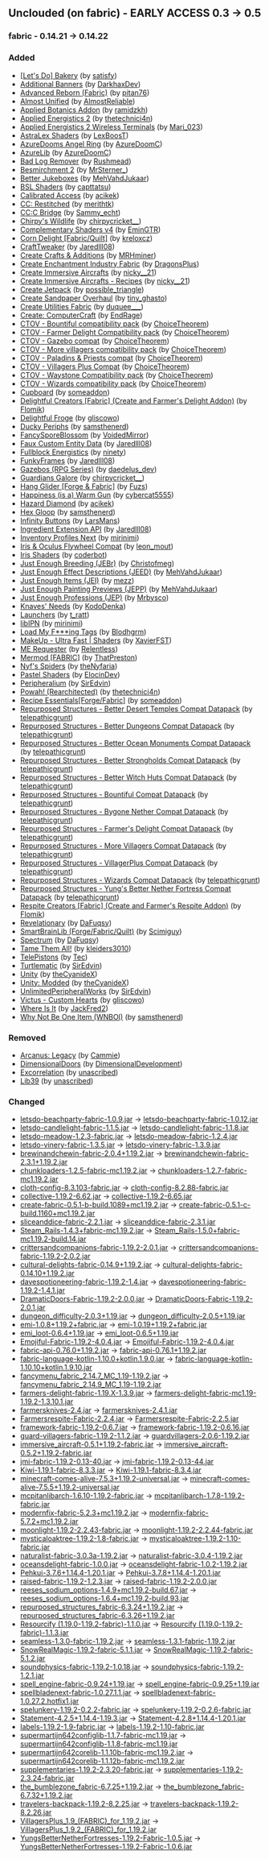 ## Unclouded (on fabric) - EARLY ACCESS 0.3 -> 0.5

### fabric - 0.14.21 -> 0.14.22

### Added

  * [[Let's Do] Bakery](https://www.curseforge.com/minecraft/mc-mods/lets-do-bakery) (by [satisfy](https://www.curseforge.com/members/satisfy/projects))
  * [Additional Banners](https://www.curseforge.com/minecraft/mc-mods/additional-banners) (by [DarkhaxDev](https://www.curseforge.com/members/DarkhaxDev/projects))
  * [Advanced Reborn (Fabric)](https://www.curseforge.com/minecraft/mc-mods/advancedreborn) (by [pitan76](https://www.curseforge.com/members/pitan76/projects))
  * [Almost Unified](https://www.curseforge.com/minecraft/mc-mods/almost-unified) (by [AlmostReliable](https://www.curseforge.com/members/AlmostReliable/projects))
  * [Applied Botanics Addon](https://www.curseforge.com/minecraft/mc-mods/applied-botanics-addon) (by [ramidzkh](https://www.curseforge.com/members/ramidzkh/projects))
  * [Applied Energistics 2](https://www.curseforge.com/minecraft/mc-mods/applied-energistics-2) (by [thetechnici4n](https://www.curseforge.com/members/thetechnici4n/projects))
  * [Applied Energistics 2 Wireless Terminals](https://www.curseforge.com/minecraft/mc-mods/applied-energistics-2-wireless-terminals) (by [Mari_023](https://www.curseforge.com/members/Mari_023/projects))
  * [AstraLex Shaders](https://www.curseforge.com/minecraft/customization/astralex-shader-bsl-edit) (by [LexBoosT](https://www.curseforge.com/members/LexBoosT/projects))
  * [AzureDooms Angel Ring](https://www.curseforge.com/minecraft/mc-mods/azuredooms-angel-ring) (by [AzureDoomC](https://www.curseforge.com/members/AzureDoomC/projects))
  * [AzureLib](https://www.curseforge.com/minecraft/mc-mods/azurelib) (by [AzureDoomC](https://www.curseforge.com/members/AzureDoomC/projects))
  * [Bad Log Remover](https://www.curseforge.com/minecraft/mc-mods/bad-log-remover) (by [Rushmead](https://www.curseforge.com/members/Rushmead/projects))
  * [Besmirchment 2](https://www.curseforge.com/minecraft/mc-mods/besmirchment-2) (by [MrSterner_](https://www.curseforge.com/members/MrSterner_/projects))
  * [Better Jukeboxes](https://www.curseforge.com/minecraft/mc-mods/better-jukeboxes) (by [MehVahdJukaar](https://www.curseforge.com/members/MehVahdJukaar/projects))
  * [BSL Shaders](https://www.curseforge.com/minecraft/customization/bsl-shaders) (by [capttatsu](https://www.curseforge.com/members/capttatsu/projects))
  * [Calibrated Access](https://www.curseforge.com/minecraft/mc-mods/calibrated) (by [acikek](https://www.curseforge.com/members/acikek/projects))
  * [CC: Restitched](https://www.curseforge.com/minecraft/mc-mods/cc-restitched) (by [merithtk](https://www.curseforge.com/members/merithtk/projects))
  * [CC:C Bridge](https://www.curseforge.com/minecraft/mc-mods/cccbridge) (by [Sammy_echt](https://www.curseforge.com/members/Sammy_echt/projects))
  * [Chirpy's Wildlife](https://www.curseforge.com/minecraft/mc-mods/chirpys-wildlife) (by [chirpycricket__](https://www.curseforge.com/members/chirpycricket__/projects))
  * [Complementary Shaders v4](https://www.curseforge.com/minecraft/customization/complementary-shaders) (by [EminGTR](https://www.curseforge.com/members/EminGTR/projects))
  * [Corn Delight [Fabric/Quilt]](https://www.curseforge.com/minecraft/mc-mods/corn-delight-fabric) (by [kreloxcz](https://www.curseforge.com/members/kreloxcz/projects))
  * [CraftTweaker](https://www.curseforge.com/minecraft/mc-mods/crafttweaker) (by [Jaredlll08](https://www.curseforge.com/members/Jaredlll08/projects))
  * [Create Crafts & Additions](https://www.curseforge.com/minecraft/mc-mods/createaddition) (by [MRHminer](https://www.curseforge.com/members/MRHminer/projects))
  * [Create Enchantment Industry Fabric](https://www.curseforge.com/minecraft/mc-mods/create-enchantment-industry-fabric) (by [DragonsPlus](https://www.curseforge.com/members/DragonsPlus/projects))
  * [Create Immersive Aircrafts](https://www.curseforge.com/minecraft/texture-packs/create-immersive-aircrafts-resource-pack) (by [nicky__21](https://www.curseforge.com/members/nicky__21/projects))
  * [Create Immersive Aircrafts - Recipes](https://www.curseforge.com/minecraft/texture-packs/create-immersive-aircrafts-data-pack) (by [nicky__21](https://www.curseforge.com/members/nicky__21/projects))
  * [Create Jetpack](https://www.curseforge.com/minecraft/mc-mods/create-jetpack) (by [possible_triangle](https://www.curseforge.com/members/possible_triangle/projects))
  * [Create Sandpaper Overhaul](https://www.curseforge.com/minecraft/mc-mods/create-sandpaper-overhaul) (by [tiny_ghasto](https://www.curseforge.com/members/tiny_ghasto/projects))
  * [Create Utilities Fabric](https://www.curseforge.com/minecraft/mc-mods/create-utilities-fabric) (by [duquee___](https://www.curseforge.com/members/duquee___/projects))
  * [Create: ComputerCraft](https://www.curseforge.com/minecraft/texture-packs/create-computercraft) (by [EndRage](https://www.curseforge.com/members/EndRage/projects))
  * [CTOV - Bountiful compatibility pack](https://www.curseforge.com/minecraft/texture-packs/ctov-bountiful-compat) (by [ChoiceTheorem](https://www.curseforge.com/members/ChoiceTheorem/projects))
  * [CTOV - Farmer Delight Compatibility pack](https://www.curseforge.com/minecraft/texture-packs/ctov-farmer-delight-compat) (by [ChoiceTheorem](https://www.curseforge.com/members/ChoiceTheorem/projects))
  * [CTOV - Gazebo compat](https://www.curseforge.com/minecraft/texture-packs/ctov-gazebo-compat) (by [ChoiceTheorem](https://www.curseforge.com/members/ChoiceTheorem/projects))
  * [CTOV - More villagers compatibility pack](https://www.curseforge.com/minecraft/texture-packs/ctov-more-villagers-compat) (by [ChoiceTheorem](https://www.curseforge.com/members/ChoiceTheorem/projects))
  * [CTOV - Paladins & Priests compat](https://www.curseforge.com/minecraft/texture-packs/ctov-paladins-priests-compat) (by [ChoiceTheorem](https://www.curseforge.com/members/ChoiceTheorem/projects))
  * [CTOV - Villagers Plus Compat](https://www.curseforge.com/minecraft/texture-packs/ctov-villagers-plus-compat) (by [ChoiceTheorem](https://www.curseforge.com/members/ChoiceTheorem/projects))
  * [CTOV - Waystone Compatibility pack](https://www.curseforge.com/minecraft/texture-packs/ctov-waystone-compat) (by [ChoiceTheorem](https://www.curseforge.com/members/ChoiceTheorem/projects))
  * [CTOV - Wizards compatibility pack](https://www.curseforge.com/minecraft/texture-packs/ctov-wizards-compat) (by [ChoiceTheorem](https://www.curseforge.com/members/ChoiceTheorem/projects))
  * [Cupboard](https://www.curseforge.com/minecraft/mc-mods/cupboard) (by [someaddon](https://www.curseforge.com/members/someaddon/projects))
  * [Delightful Creators [Fabric] (Create and Farmer's Delight Addon)](https://www.curseforge.com/minecraft/mc-mods/delightful-creators-fabric) (by [Flomik](https://www.curseforge.com/members/Flomik/projects))
  * [Delightful Froge](https://www.curseforge.com/minecraft/mc-mods/delightful-froge) (by [gliscowo](https://www.curseforge.com/members/gliscowo/projects))
  * [Ducky Periphs](https://www.curseforge.com/minecraft/mc-mods/ducky-periphs) (by [samsthenerd](https://www.curseforge.com/members/samsthenerd/projects))
  * [FancySporeBlossom](https://www.curseforge.com/minecraft/mc-mods/fancysporeblossom) (by [VoidedMirror](https://www.curseforge.com/members/VoidedMirror/projects))
  * [Faux Custom Entity Data](https://www.curseforge.com/minecraft/mc-mods/faux-custom-entity-data) (by [Jaredlll08](https://www.curseforge.com/members/Jaredlll08/projects))
  * [Fullblock Energistics](https://www.curseforge.com/minecraft/mc-mods/fullblock-energistics) (by [ninety](https://www.curseforge.com/members/ninety/projects))
  * [FunkyFrames](https://www.curseforge.com/minecraft/mc-mods/funkyframes) (by [Jaredlll08](https://www.curseforge.com/members/Jaredlll08/projects))
  * [Gazebos (RPG Series)](https://www.curseforge.com/minecraft/mc-mods/gazebos) (by [daedelus_dev](https://www.curseforge.com/members/daedelus_dev/projects))
  * [Guardians Galore](https://www.curseforge.com/minecraft/mc-mods/guardians-galore) (by [chirpycricket__](https://www.curseforge.com/members/chirpycricket__/projects))
  * [Hang Glider [Forge & Fabric]](https://www.curseforge.com/minecraft/mc-mods/hang-glider) (by [Fuzs](https://www.curseforge.com/members/Fuzs/projects))
  * [Happiness (is a) Warm Gun](https://www.curseforge.com/minecraft/mc-mods/happiness-is-a-warm-gun) (by [cybercat5555](https://www.curseforge.com/members/cybercat5555/projects))
  * [Hazard Diamond](https://www.curseforge.com/minecraft/mc-mods/hazard-diamond) (by [acikek](https://www.curseforge.com/members/acikek/projects))
  * [Hex Gloop](https://www.curseforge.com/minecraft/mc-mods/hex-gloop) (by [samsthenerd](https://www.curseforge.com/members/samsthenerd/projects))
  * [Infinity Buttons](https://www.curseforge.com/minecraft/mc-mods/infinity-buttons) (by [LarsMans](https://www.curseforge.com/members/LarsMans/projects))
  * [Ingredient Extension API](https://www.curseforge.com/minecraft/mc-mods/ingredient-extension-api) (by [Jaredlll08](https://www.curseforge.com/members/Jaredlll08/projects))
  * [Inventory Profiles Next](https://www.curseforge.com/minecraft/mc-mods/inventory-profiles-next) (by [mirinimi](https://www.curseforge.com/members/mirinimi/projects))
  * [Iris & Oculus Flywheel Compat](https://www.curseforge.com/minecraft/mc-mods/iris-flywheel-compat) (by [leon_mout](https://www.curseforge.com/members/leon_mout/projects))
  * [Iris Shaders](https://www.curseforge.com/minecraft/mc-mods/irisshaders) (by [coderbot](https://www.curseforge.com/members/coderbot/projects))
  * [Just Enough Breeding (JEBr)](https://www.curseforge.com/minecraft/mc-mods/justenoughbreeding) (by [Christofmeg](https://www.curseforge.com/members/Christofmeg/projects))
  * [Just Enough Effect Descriptions (JEED)](https://www.curseforge.com/minecraft/mc-mods/just-enough-effect-descriptions-jeed) (by [MehVahdJukaar](https://www.curseforge.com/members/MehVahdJukaar/projects))
  * [Just Enough Items (JEI)](https://www.curseforge.com/minecraft/mc-mods/jei) (by [mezz](https://www.curseforge.com/members/mezz/projects))
  * [Just Enough Painting Previews (JEPP)](https://www.curseforge.com/minecraft/mc-mods/jepp) (by [MehVahdJukaar](https://www.curseforge.com/members/MehVahdJukaar/projects))
  * [Just Enough Professions (JEP)](https://www.curseforge.com/minecraft/mc-mods/just-enough-professions-jep) (by [Mrbysco](https://www.curseforge.com/members/Mrbysco/projects))
  * [Knaves' Needs](https://www.curseforge.com/minecraft/mc-mods/knaves-needs) (by [KodoDenka](https://www.curseforge.com/members/KodoDenka/projects))
  * [Launchers](https://www.curseforge.com/minecraft/mc-mods/launchers) (by [t_ratt](https://www.curseforge.com/members/t_ratt/projects))
  * [libIPN](https://www.curseforge.com/minecraft/mc-mods/libipn) (by [mirinimi](https://www.curseforge.com/members/mirinimi/projects))
  * [Load My F***ing Tags](https://www.curseforge.com/minecraft/mc-mods/lmft) (by [Blodhgrm](https://www.curseforge.com/members/Blodhgrm/projects))
  * [MakeUp - Ultra Fast | Shaders](https://www.curseforge.com/minecraft/customization/makeup-ultra-fast-shader) (by [XavierFST](https://www.curseforge.com/members/XavierFST/projects))
  * [ME Requester](https://www.curseforge.com/minecraft/mc-mods/merequester) (by [Relentless](https://www.curseforge.com/members/Relentless/projects))
  * [Mermod [FABRIC]](https://www.curseforge.com/minecraft/mc-mods/mermod-fabric) (by [ThatPreston](https://www.curseforge.com/members/ThatPreston/projects))
  * [Nyf's Spiders](https://www.curseforge.com/minecraft/mc-mods/nyfs-spiders) (by [theNyfaria](https://www.curseforge.com/members/theNyfaria/projects))
  * [Pastel Shaders](https://www.curseforge.com/minecraft/customization/pastel-shaders) (by [ElocinDev](https://www.curseforge.com/members/ElocinDev/projects))
  * [Peripheralium](https://www.curseforge.com/minecraft/mc-mods/peripheralium) (by [SirEdvin](https://www.curseforge.com/members/SirEdvin/projects))
  * [Powah! (Rearchitected)](https://www.curseforge.com/minecraft/mc-mods/powah-rearchitected) (by [thetechnici4n](https://www.curseforge.com/members/thetechnici4n/projects))
  * [Recipe Essentials[Forge/Fabric]](https://www.curseforge.com/minecraft/mc-mods/recipe-essentials-forge-fabric) (by [someaddon](https://www.curseforge.com/members/someaddon/projects))
  * [Repurposed Structures - Better Desert Temples Compat Datapack](https://www.curseforge.com/minecraft/texture-packs/repurposed-structures-better-desert-temples-compat) (by [telepathicgrunt](https://www.curseforge.com/members/telepathicgrunt/projects))
  * [Repurposed Structures - Better Dungeons Compat Datapack](https://www.curseforge.com/minecraft/texture-packs/repurposed-structures-better-dungeons-datapack) (by [telepathicgrunt](https://www.curseforge.com/members/telepathicgrunt/projects))
  * [Repurposed Structures - Better Ocean Monuments Compat Datapack](https://www.curseforge.com/minecraft/texture-packs/repurposed-structures-better-ocean-monuments) (by [telepathicgrunt](https://www.curseforge.com/members/telepathicgrunt/projects))
  * [Repurposed Structures - Better Strongholds Compat Datapack](https://www.curseforge.com/minecraft/texture-packs/repurposed-structures-better-strongholds-datapack) (by [telepathicgrunt](https://www.curseforge.com/members/telepathicgrunt/projects))
  * [Repurposed Structures - Better Witch Huts Compat Datapack](https://www.curseforge.com/minecraft/texture-packs/repurposed-structures-better-witch-huts-compat) (by [telepathicgrunt](https://www.curseforge.com/members/telepathicgrunt/projects))
  * [Repurposed Structures - Bountiful Compat Datapack](https://www.curseforge.com/minecraft/texture-packs/repurposed-structures-bountiful-datapack-compat) (by [telepathicgrunt](https://www.curseforge.com/members/telepathicgrunt/projects))
  * [Repurposed Structures - Bygone Nether Compat Datapack](https://www.curseforge.com/minecraft/texture-packs/repurposed-structures-bygone-nether-compat) (by [telepathicgrunt](https://www.curseforge.com/members/telepathicgrunt/projects))
  * [Repurposed Structures - Farmer's Delight Compat Datapack](https://www.curseforge.com/minecraft/texture-packs/repurposed-structures-farmers-delight-datapack) (by [telepathicgrunt](https://www.curseforge.com/members/telepathicgrunt/projects))
  * [Repurposed Structures - More Villagers Compat Datapack](https://www.curseforge.com/minecraft/texture-packs/repurposed-structures-more-villagers-datapack) (by [telepathicgrunt](https://www.curseforge.com/members/telepathicgrunt/projects))
  * [Repurposed Structures - VillagerPlus Compat Datapack](https://www.curseforge.com/minecraft/texture-packs/repurposed-structures-villagerplus-compat-datapack) (by [telepathicgrunt](https://www.curseforge.com/members/telepathicgrunt/projects))
  * [Repurposed Structures - Wizards Compat Datapack](https://www.curseforge.com/minecraft/texture-packs/repurposed-structures-wizards-compat-datapack) (by [telepathicgrunt](https://www.curseforge.com/members/telepathicgrunt/projects))
  * [Repurposed Structures - Yung's Better Nether Fortress Compat Datapack](https://www.curseforge.com/minecraft/texture-packs/repurposed-structures-yungs-better-nether-fortress) (by [telepathicgrunt](https://www.curseforge.com/members/telepathicgrunt/projects))
  * [Respite Creators [Fabric] (Create and Farmer's Respite Addon)](https://www.curseforge.com/minecraft/mc-mods/respite-creators-fabric) (by [Flomik](https://www.curseforge.com/members/Flomik/projects))
  * [Revelationary](https://www.curseforge.com/minecraft/mc-mods/revelationary) (by [DaFuqsy](https://www.curseforge.com/members/DaFuqsy/projects))
  * [SmartBrainLib (Forge/Fabric/Quilt)](https://www.curseforge.com/minecraft/mc-mods/smartbrainlib) (by [Scimiguy](https://www.curseforge.com/members/Scimiguy/projects))
  * [Spectrum](https://www.curseforge.com/minecraft/mc-mods/spectrum) (by [DaFuqsy](https://www.curseforge.com/members/DaFuqsy/projects))
  * [Tame Them All!](https://www.curseforge.com/minecraft/mc-mods/tame-them-all) (by [kleiders3010](https://www.curseforge.com/members/kleiders3010/projects))
  * [TelePistons](https://www.curseforge.com/minecraft/mc-mods/telepistons) (by [Tec](https://www.curseforge.com/members/Tec/projects))
  * [Turtlematic](https://www.curseforge.com/minecraft/mc-mods/turtlematic) (by [SirEdvin](https://www.curseforge.com/members/SirEdvin/projects))
  * [Unity](https://www.curseforge.com/minecraft/texture-packs/unity) (by [theCyanideX](https://www.curseforge.com/members/theCyanideX/projects))
  * [Unity: Modded](https://www.curseforge.com/minecraft/texture-packs/unity-modded) (by [theCyanideX](https://www.curseforge.com/members/theCyanideX/projects))
  * [UnlimitedPeripheralWorks](https://www.curseforge.com/minecraft/mc-mods/unlimitedperipheralworks) (by [SirEdvin](https://www.curseforge.com/members/SirEdvin/projects))
  * [Victus - Custom Hearts](https://www.curseforge.com/minecraft/mc-mods/victus) (by [gliscowo](https://www.curseforge.com/members/gliscowo/projects))
  * [Where Is It](https://www.curseforge.com/minecraft/mc-mods/where-is-it) (by [JackFred2](https://www.curseforge.com/members/JackFred2/projects))
  * [Why Not Be One Item (WNBOI)](https://www.curseforge.com/minecraft/mc-mods/wnboi) (by [samsthenerd](https://www.curseforge.com/members/samsthenerd/projects))

### Removed

  * [Arcanus: Legacy](https://www.curseforge.com/minecraft/mc-mods/arcanus) (by [Cammie](https://www.curseforge.com/members/Cammie/projects))
  * [DimensionalDoors](https://www.curseforge.com/minecraft/mc-mods/dimensionaldoors) (by [DimensionalDevelopment](https://www.curseforge.com/members/DimensionalDevelopment/projects))
  * [Excorrelation](https://www.curseforge.com/minecraft/mc-mods/excorrelation) (by [unascribed](https://www.curseforge.com/members/unascribed/projects))
  * [Lib39](https://www.curseforge.com/minecraft/mc-mods/lib39) (by [unascribed](https://www.curseforge.com/members/unascribed/projects))

### Changed

  * [letsdo-beachparty-fabric-1.0.9.jar](https://www.curseforge.com/minecraft/mc-mods/beachparty/files/4618138) -> [letsdo-beachparty-fabric-1.0.12.jar](https://www.curseforge.com/minecraft/mc-mods/beachparty/files/4696066)
  * [letsdo-candlelight-fabric-1.1.5.jar](https://www.curseforge.com/minecraft/mc-mods/lets-do-candlelight/files/4634888) -> [letsdo-candlelight-fabric-1.1.8.jar](https://www.curseforge.com/minecraft/mc-mods/lets-do-candlelight/files/4702732)
  * [letsdo-meadow-1.2.3-fabric.jar](https://www.curseforge.com/minecraft/mc-mods/welcome-to-meadow/files/4635340) -> [letsdo-meadow-fabric-1.2.4.jar](https://www.curseforge.com/minecraft/mc-mods/welcome-to-meadow/files/4641937)
  * [letsdo-vinery-fabric-1.3.5.jar](https://www.curseforge.com/minecraft/mc-mods/vinery/files/4631628) -> [letsdo-vinery-fabric-1.3.9.jar](https://www.curseforge.com/minecraft/mc-mods/vinery/files/4692338)
  * [brewinandchewin-fabric-2.0.4+1.19.2.jar](https://www.curseforge.com/minecraft/mc-mods/brewin-and-chewin-fabric/files/4601163) -> [brewinandchewin-fabric-2.3.1+1.19.2.jar](https://www.curseforge.com/minecraft/mc-mods/brewin-and-chewin-fabric/files/4726334)
  * [chunkloaders-1.2.5-fabric-mc1.19.2.jar](https://www.curseforge.com/minecraft/mc-mods/chunk-loaders/files/4626692) -> [chunkloaders-1.2.7-fabric-mc1.19.2.jar](https://www.curseforge.com/minecraft/mc-mods/chunk-loaders/files/4710588)
  * [cloth-config-8.3.103-fabric.jar](https://www.curseforge.com/minecraft/mc-mods/cloth-config/files/4633414) -> [cloth-config-8.2.88-fabric.jar](https://www.curseforge.com/minecraft/mc-mods/cloth-config/files/3972420)
  * [collective-1.19.2-6.62.jar](https://www.curseforge.com/minecraft/mc-mods/collective/files/4601903) -> [collective-1.19.2-6.65.jar](https://www.curseforge.com/minecraft/mc-mods/collective/files/4639340)
  * [create-fabric-0.5.1-b-build.1089+mc1.19.2.jar](https://www.curseforge.com/minecraft/mc-mods/create-fabric/files/4622426) -> [create-fabric-0.5.1-c-build.1160+mc1.19.2.jar](https://www.curseforge.com/minecraft/mc-mods/create-fabric/files/4721055)
  * [sliceanddice-fabric-2.2.1.jar](https://www.curseforge.com/minecraft/mc-mods/slice-and-dice/files/4617863) -> [sliceanddice-fabric-2.3.1.jar](https://www.curseforge.com/minecraft/mc-mods/slice-and-dice/files/4707964)
  * [Steam_Rails-1.4.3+fabric-mc1.19.2.jar](https://www.curseforge.com/minecraft/mc-mods/create-steam-n-rails/files/4630216) -> [Steam_Rails-1.5.0+fabric-mc1.19.2-build.14.jar](https://www.curseforge.com/minecraft/mc-mods/create-steam-n-rails/files/4726372)
  * [crittersandcompanions-fabric-1.19.2-2.0.1.jar](https://www.curseforge.com/minecraft/mc-mods/critters-and-companions/files/4568891) -> [crittersandcompanions-fabric-1.19.2-2.0.2.jar](https://www.curseforge.com/minecraft/mc-mods/critters-and-companions/files/4644101)
  * [cultural-delights-fabric-0.14.9+1.19.2.jar](https://www.curseforge.com/minecraft/mc-mods/cultural-delights-fabric/files/4329691) -> [cultural-delights-fabric-0.14.10+1.19.2.jar](https://www.curseforge.com/minecraft/mc-mods/cultural-delights-fabric/files/4655329)
  * [davespotioneering-fabric-1.19.2-1.4.jar](https://www.curseforge.com/minecraft/mc-mods/daves-potioneering/files/4606467) -> [davespotioneering-fabric-1.19.2-1.4.1.jar](https://www.curseforge.com/minecraft/mc-mods/daves-potioneering/files/4677442)
  * [DramaticDoors-Fabric-1.19.2-2.0.0.jar](https://www.curseforge.com/minecraft/mc-mods/dramatic-doors/files/4579234) -> [DramaticDoors-Fabric-1.19.2-2.0.1.jar](https://www.curseforge.com/minecraft/mc-mods/dramatic-doors/files/4665890)
  * [dungeon_difficulty-2.0.3+1.19.jar](https://www.curseforge.com/minecraft/mc-mods/dungeon-difficulty/files/4516363) -> [dungeon_difficulty-2.0.5+1.19.jar](https://www.curseforge.com/minecraft/mc-mods/dungeon-difficulty/files/4676426)
  * [emi-1.0.8+1.19.2+fabric.jar](https://www.curseforge.com/minecraft/mc-mods/emi/files/4634601) -> [emi-1.0.19+1.19.2+fabric.jar](https://www.curseforge.com/minecraft/mc-mods/emi/files/4689517)
  * [emi_loot-0.6.4+1.19.jar](https://www.curseforge.com/minecraft/mc-mods/emi-loot/files/4606065) -> [emi_loot-0.6.5+1.19.jar](https://www.curseforge.com/minecraft/mc-mods/emi-loot/files/4662964)
  * [Emojiful-Fabric-1.19.2-4.0.4.jar](https://www.curseforge.com/minecraft/mc-mods/emojiful/files/4326651) -> [Emojiful-Fabric-1.19.2-4.0.4.jar](https://www.curseforge.com/minecraft/mc-mods/emojiful/files/4671757)
  * [fabric-api-0.76.0+1.19.2.jar](https://www.curseforge.com/minecraft/mc-mods/fabric-api/files/4438705) -> [fabric-api-0.76.1+1.19.2.jar](https://www.curseforge.com/minecraft/mc-mods/fabric-api/files/4702913)
  * [fabric-language-kotlin-1.10.0+kotlin.1.9.0.jar](https://www.curseforge.com/minecraft/mc-mods/fabric-language-kotlin/files/4628045) -> [fabric-language-kotlin-1.10.10+kotlin.1.9.10.jar](https://www.curseforge.com/minecraft/mc-mods/fabric-language-kotlin/files/4719981)
  * [fancymenu_fabric_2.14.7_MC_1.19-1.19.2.jar](https://www.curseforge.com/minecraft/mc-mods/fancymenu-fabric/files/4503115) -> [fancymenu_fabric_2.14.9_MC_1.19-1.19.2.jar](https://www.curseforge.com/minecraft/mc-mods/fancymenu-fabric/files/4655927)
  * [farmers-delight-fabric-1.19.X-1.3.9.jar](https://www.curseforge.com/minecraft/mc-mods/farmers-delight-fabric/files/4111426) -> [farmers-delight-fabric-mc1.19-1.19.2-1.3.10.1.jar](https://www.curseforge.com/minecraft/mc-mods/farmers-delight-fabric/files/4712861)
  * [farmersknives-2.4.jar](https://www.curseforge.com/minecraft/mc-mods/farmers-knives/files/4304015) -> [farmersknives-2.4.1.jar](https://www.curseforge.com/minecraft/mc-mods/farmers-knives/files/4670083)
  * [Farmersrespite-Fabric-2.2.4.jar](https://www.curseforge.com/minecraft/mc-mods/farmers-respite-fabric/files/4361926) -> [Farmersrespite-Fabric-2.2.5.jar](https://www.curseforge.com/minecraft/mc-mods/farmers-respite-fabric/files/4658852)
  * [framework-fabric-1.19.2-0.6.7.jar](https://www.curseforge.com/minecraft/mc-mods/framework-fabric/files/4628811) -> [framework-fabric-1.19.2-0.6.16.jar](https://www.curseforge.com/minecraft/mc-mods/framework-fabric/files/4718248)
  * [guard-villagers-fabric-1.19.2-1.1.2.jar](https://www.curseforge.com/minecraft/mc-mods/guard-villagers-fabric/files/4483298) -> [guardvillagers-2.0.6-1.19.2.jar](https://www.curseforge.com/minecraft/mc-mods/guard-villagers-fabric/files/4683192)
  * [immersive_aircraft-0.5.1+1.19.2-fabric.jar](https://www.curseforge.com/minecraft/mc-mods/immersive-aircraft/files/4591838) -> [immersive_aircraft-0.5.2+1.19.2-fabric.jar](https://www.curseforge.com/minecraft/mc-mods/immersive-aircraft/files/4679493)
  * [jmi-fabric-1.19.2-0.13-40.jar](https://www.curseforge.com/minecraft/mc-mods/journeymap-integration/files/4632883) -> [jmi-fabric-1.19.2-0.13-44.jar](https://www.curseforge.com/minecraft/mc-mods/journeymap-integration/files/4672154)
  * [Kiwi-1.19.1-fabric-8.3.3.jar](https://www.curseforge.com/minecraft/mc-mods/kiwi-fabric/files/4424042) -> [Kiwi-1.19.1-fabric-8.3.4.jar](https://www.curseforge.com/minecraft/mc-mods/kiwi-fabric/files/4652563)
  * [minecraft-comes-alive-7.5.3+1.19.2-universal.jar](https://www.curseforge.com/minecraft/mc-mods/minecraft-comes-alive-reborn/files/4586534) -> [minecraft-comes-alive-7.5.5+1.19.2-universal.jar](https://www.curseforge.com/minecraft/mc-mods/minecraft-comes-alive-reborn/files/4675840)
  * [mcpitanlibarch-1.6.10-1.19.2-fabric.jar](https://www.curseforge.com/minecraft/mc-mods/mcpitanlibarch/files/4605550) -> [mcpitanlibarch-1.7.8-1.19.2-fabric.jar](https://www.curseforge.com/minecraft/mc-mods/mcpitanlibarch/files/4723146)
  * [modernfix-fabric-5.2.3+mc1.19.2.jar](https://www.curseforge.com/minecraft/mc-mods/modernfix/files/4635140) -> [modernfix-fabric-5.7.2+mc1.19.2.jar](https://www.curseforge.com/minecraft/mc-mods/modernfix/files/4728402)
  * [moonlight-1.19.2-2.2.43-fabric.jar](https://www.curseforge.com/minecraft/mc-mods/selene/files/4620028) -> [moonlight-1.19.2-2.2.44-fabric.jar](https://www.curseforge.com/minecraft/mc-mods/selene/files/4702355)
  * [mysticaloaktree-1.19.2-1.8-fabric.jar](https://www.curseforge.com/minecraft/mc-mods/mystical-oak-tree/files/4440243) -> [mysticaloaktree-1.19.2-1.10-fabric.jar](https://www.curseforge.com/minecraft/mc-mods/mystical-oak-tree/files/4654182)
  * [naturalist-fabric-3.0.3a-1.19.2.jar](https://www.curseforge.com/minecraft/mc-mods/naturalist/files/4553932) -> [naturalist-fabric-3.0.4-1.19.2.jar](https://www.curseforge.com/minecraft/mc-mods/naturalist/files/4660373)
  * [oceansdelight-fabric-1.0.0.jar](https://www.curseforge.com/minecraft/mc-mods/oceans-delight/files/4462932) -> [oceansdelight-fabric-1.0.2-1.19.2.jar](https://www.curseforge.com/minecraft/mc-mods/oceans-delight/files/4652062)
  * [Pehkui-3.7.6+1.14.4-1.20.1.jar](https://www.curseforge.com/minecraft/mc-mods/pehkui/files/4600012) -> [Pehkui-3.7.8+1.14.4-1.20.1.jar](https://www.curseforge.com/minecraft/mc-mods/pehkui/files/4684391)
  * [raised-fabric-1.19.2-1.2.3.jar](https://www.curseforge.com/minecraft/mc-mods/raised/files/4630977) -> [raised-fabric-1.19.2-2.0.0.jar](https://www.curseforge.com/minecraft/mc-mods/raised/files/4645330)
  * [reeses_sodium_options-1.4.9+mc1.19.2-build.67.jar](https://www.curseforge.com/minecraft/mc-mods/reeses-sodium-options/files/4126247) -> [reeses_sodium_options-1.6.4+mc1.19.2-build.93.jar](https://www.curseforge.com/minecraft/mc-mods/reeses-sodium-options/files/4666318)
  * [repurposed_structures_fabric-6.3.24+1.19.2.jar](https://www.curseforge.com/minecraft/mc-mods/repurposed-structures-fabric/files/4499781) -> [repurposed_structures_fabric-6.3.26+1.19.2.jar](https://www.curseforge.com/minecraft/mc-mods/repurposed-structures-fabric/files/4715246)
  * [Resourcify (1.19.0-1.19.2-fabric)-1.1.0.jar](https://www.curseforge.com/minecraft/mc-mods/resourcify/files/4601004) -> [Resourcify (1.19.0-1.19.2-fabric)-1.1.3.jar](https://www.curseforge.com/minecraft/mc-mods/resourcify/files/4718551)
  * [seamless-1.3.0-fabric-1.19.2.jar](https://www.curseforge.com/minecraft/mc-mods/seamless/files/4556694) -> [seamless-1.3.1-fabric-1.19.2.jar](https://www.curseforge.com/minecraft/mc-mods/seamless/files/4707883)
  * [SnowRealMagic-1.19.2-fabric-5.1.1.jar](https://www.curseforge.com/minecraft/mc-mods/snow-real-magic-fabric/files/4509447) -> [SnowRealMagic-1.19.2-fabric-5.1.2.jar](https://www.curseforge.com/minecraft/mc-mods/snow-real-magic-fabric/files/4669397)
  * [soundphysics-fabric-1.19.2-1.0.18.jar](https://www.curseforge.com/minecraft/mc-mods/sound-physics-remastered/files/4199799) -> [soundphysics-fabric-1.19.2-1.2.1.jar](https://www.curseforge.com/minecraft/mc-mods/sound-physics-remastered/files/4721567)
  * [spell_engine-fabric-0.9.24+1.19.jar](https://www.curseforge.com/minecraft/mc-mods/spell-engine/files/4565272) -> [spell_engine-fabric-0.9.25+1.19.jar](https://www.curseforge.com/minecraft/mc-mods/spell-engine/files/4653973)
  * [spellbladenext-fabric-1.0.27.1.1.jar](https://www.curseforge.com/minecraft/mc-mods/spellblade-next/files/4635569) -> [spellbladenext-fabric-1.0.27.2.hotfix1.jar](https://www.curseforge.com/minecraft/mc-mods/spellblade-next/files/4690055)
  * [spelunkery-1.19.2-0.2.2-fabric.jar](https://www.curseforge.com/minecraft/mc-mods/spelunkery/files/4500957) -> [spelunkery-1.19.2-0.2.6-fabric.jar](https://www.curseforge.com/minecraft/mc-mods/spelunkery/files/4719506)
  * [Statement-4.2.5+1.14.4-1.19.3.jar](https://www.curseforge.com/minecraft/mc-mods/statement/files/4275909) -> [Statement-4.2.8+1.14.4-1.20.1.jar](https://www.curseforge.com/minecraft/mc-mods/statement/files/4692628)
  * [labels-1.19.2-1.9-fabric.jar](https://www.curseforge.com/minecraft/mc-mods/labels/files/4527829) -> [labels-1.19.2-1.10-fabric.jar](https://www.curseforge.com/minecraft/mc-mods/labels/files/4709788)
  * [supermartijn642configlib-1.1.7-fabric-mc1.19.jar](https://www.curseforge.com/minecraft/mc-mods/supermartijn642s-config-lib/files/4629801) -> [supermartijn642configlib-1.1.8-fabric-mc1.19.jar](https://www.curseforge.com/minecraft/mc-mods/supermartijn642s-config-lib/files/4715412)
  * [supermartijn642corelib-1.1.10b-fabric-mc1.19.2.jar](https://www.curseforge.com/minecraft/mc-mods/supermartijn642s-core-lib/files/4628048) -> [supermartijn642corelib-1.1.12b-fabric-mc1.19.2.jar](https://www.curseforge.com/minecraft/mc-mods/supermartijn642s-core-lib/files/4733506)
  * [supplementaries-1.19.2-2.3.20-fabric.jar](https://www.curseforge.com/minecraft/mc-mods/supplementaries/files/4615837) -> [supplementaries-1.19.2-2.3.24-fabric.jar](https://www.curseforge.com/minecraft/mc-mods/supplementaries/files/4717634)
  * [the_bumblezone_fabric-6.7.25+1.19.2.jar](https://www.curseforge.com/minecraft/mc-mods/the-bumblezone-fabric/files/4612707) -> [the_bumblezone_fabric-6.7.32+1.19.2.jar](https://www.curseforge.com/minecraft/mc-mods/the-bumblezone-fabric/files/4734043)
  * [travelers-backpack-1.19.2-8.2.25.jar](https://www.curseforge.com/minecraft/mc-mods/travelers-backpack-fabric/files/4615950) -> [travelers-backpack-1.19.2-8.2.26.jar](https://www.curseforge.com/minecraft/mc-mods/travelers-backpack-fabric/files/4638229)
  * [VillagersPlus_1.9_(FABRIC)_for_1.19.2.jar](https://www.curseforge.com/minecraft/mc-mods/villagersplus-fabric/files/4370427) -> [VillagersPlus_1.9.2_(FABRIC)_for_1.19.2.jar](https://www.curseforge.com/minecraft/mc-mods/villagersplus-fabric/files/4713374)
  * [YungsBetterNetherFortresses-1.19.2-Fabric-1.0.5.jar](https://www.curseforge.com/minecraft/mc-mods/yungs-better-nether-fortresses-fabric/files/4426796) -> [YungsBetterNetherFortresses-1.19.2-Fabric-1.0.6.jar](https://www.curseforge.com/minecraft/mc-mods/yungs-better-nether-fortresses-fabric/files/4655731)

